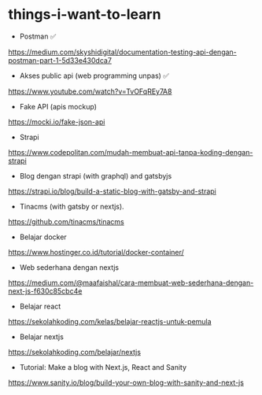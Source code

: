 # things-i-want-to-learn

* Postman ✅

https://medium.com/skyshidigital/documentation-testing-api-dengan-postman-part-1-5d33e430dca7

* Akses public api (web programming unpas) ✅

https://www.youtube.com/watch?v=TvOFqREy7A8


* Fake API (apis mockup)

https://mocki.io/fake-json-api

* Strapi

https://www.codepolitan.com/mudah-membuat-api-tanpa-koding-dengan-strapi

* Blog dengan strapi (with graphql) and gatsbyjs

https://strapi.io/blog/build-a-static-blog-with-gatsby-and-strapi

* Tinacms (with gatsby or nextjs). 

https://github.com/tinacms/tinacms

* Belajar docker

https://www.hostinger.co.id/tutorial/docker-container/

* Web sederhana dengan nextjs

https://medium.com/@maafaishal/cara-membuat-web-sederhana-dengan-next-js-f630c85cbc4e

* Belajar react

https://sekolahkoding.com/kelas/belajar-reactjs-untuk-pemula

* Belajar nextjs

https://sekolahkoding.com/belajar/nextjs

* Tutorial: Make a blog with Next.js, React and Sanity

https://www.sanity.io/blog/build-your-own-blog-with-sanity-and-next-js

